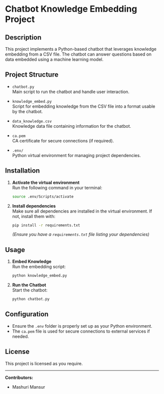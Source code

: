 # Chatbot Knowledge Embedding Project

## Description

This project implements a Python-based chatbot that leverages knowledge embedding from a CSV file. The chatbot can answer questions based on data embedded using a machine learning model.

## Project Structure

- `chatbot.py`  
  Main script to run the chatbot and handle user interaction.

- `knowledge_embed.py`  
  Script for embedding knowledge from the CSV file into a format usable by the chatbot.

- `data_knowledge.csv`  
  Knowledge data file containing information for the chatbot.

- `ca.pem`  
  CA certificate for secure connections (if required).

- `.env/`  
  Python virtual environment for managing project dependencies.

## Installation

1. **Activate the virtual environment**  
   Run the following command in your terminal:
   ```sh
   source .env/Scripts/activate
   ```

2. **Install dependencies**  
   Make sure all dependencies are installed in the virtual environment. If not, install them with:
   ```sh
   pip install -r requirements.txt
   ```
   *(Ensure you have a `requirements.txt` file listing your dependencies)*

## Usage

1. **Embed Knowledge**  
   Run the embedding script:
   ```sh
   python knowledge_embed.py
   ```

2. **Run the Chatbot**  
   Start the chatbot:
   ```sh
   python chatbot.py
   ```

## Configuration

- Ensure the `.env` folder is properly set up as your Python environment.
- The `ca.pem` file is used for secure connections to external services if needed.

## License

This project is licensed as you require.

---

**Contributors:**  
- Mashuri Mansur
